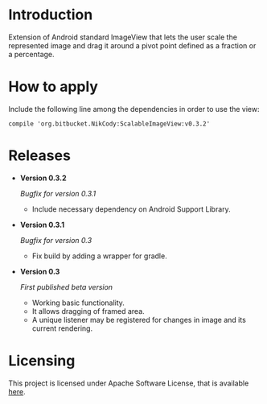 # Introduction

Extension of Android standard ImageView that lets the user scale the represented
image and drag it around a pivot point defined as a fraction or a percentage.

# How to apply

Include the following line among the dependencies in order to use the view:

    compile 'org.bitbucket.NikCody:ScalableImageView:v0.3.2'

# Releases

* **Version 0.3.2**

  *Bugfix for version 0.3.1*

    - Include necessary dependency on Android Support Library.

* **Version 0.3.1**

  *Bugfix for version 0.3*

    - Fix build by adding a wrapper for gradle.

* **Version 0.3**

  *First published beta version*

    - Working basic functionality.
    - It allows dragging of framed area.
    - A unique listener may be registered for changes in image and its current rendering.

# Licensing

This project is licensed under Apache Software License, that is available
[here](https://www.apache.org/licenses/LICENSE-2.0).
